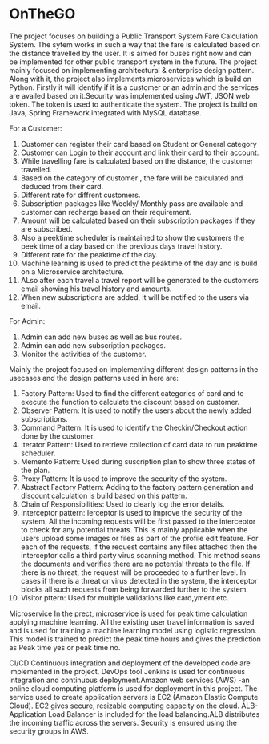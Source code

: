 # OnTheGO
The project focuses on building a Public Transport System Fare Calculation System.
The sytem works in such a way that the fare is calculated based on the distance travelled by the user. It is aimed for buses right now and can be implemented for other public transport system in the future. The project mainly focused on implementing architectural & enterprise design pattern. Along with it, the project also implements  microservices which is build on Python. Firstly it will identify if it is a customer or an admin and the services are availed based on it.Security was implemented using JWT, JSON web token. The token is used to authenticate the system. The project is build on Java, Spring Framework integrated with MySQL database.

For a Customer: 
  1. Customer can register their card based on Student or General category
  2. Customer can Login to their account and  link their card to their account.
  3. While travelling fare is calculated based on the distance, the customer travelled.
  4. Based on the category of customer , the fare will be calculated and deduced from their card.
  5. Different rate for diffrent customers.
  6. Subscription packages like Weekly/ Monthly pass are available and customer can recharge based on their requirement.
  7. Amount will be calculated based on their subscription packages if they are subscribed.
  8. Also a peektime scheduler is maintained to show the customers the peek time of a day based on the previous days travel history.
  9. Different rate for the peaktime of the day.
  10. Machine learning is used to predict the peaktime of the day and is build on a Microservice architecture.
  11. ALso after each travel a travel report will be generated to the customers email showing his travel history and amounts.
  12. When new subscriptions are added, it will be notified to the users via email.
  
For Admin:
  1. Admin can add new buses as well as bus routes.
  2. Admin can add new subscription packages.
  3. Monitor the activities of the customer.
  
Mainly the project focused on implementing different design patterns in the usecases and the design patterns used in here are:
  1. Factory Pattern: Used to find the different categories of card and to execute the function to calculate the discount based on customer.
  2. Observer Pattern: It is used to notify the users about the newly added subscriptions.
  3. Command Pattern: It is used to identify the Checkin/Checkout action done by the customer.
  4. Iterator Pattern: Used to retrieve collection of card data to run peaktime scheduler.
  5. Memento Pattern: Used during suscription plan to show three states of the plan.
  6. Proxy Pattern: It is used to improve the security of the system.
  7. Abstract Factory Pattern: Adding to the factory pattern generation and discount calculation is build based on this pattern.
  8. Chain of Responsibilities: Used to clearly log the error details.
  9. Interceptor pattern: Ierceptor is used to improve the security of the system. All the incoming requests will be first passed to the interceptor to check for any potential threats. This is mainly applicable when the users upload some images or files as part of the profile edit feature. For each of the requests, if the request contains any files attached then the interceptor calls a third party virus scanning method. This method scans the documents and verifies there are no potential threats to the file. If there is no threat, the request will be proceeded to a further level. In cases if there is a threat or virus detected in the system, the interceptor blocks all such requests from being forwarded further to the system. 
  10. Visitor pttern: Used for multiple validations like card,yment etc.

Microservice
In the prect, microservice is used for peak time calculation applying machine learning. All the existing user travel information is saved and is used for training a machine learning model using logistic regression. This model is trained to predict the peak time hours and gives the prediction as Peak time yes or peak time no.

CI/CD
Continuous integration and deployment of the developed code are implemented in the project. DevOps tool Jenkins is used for continuous integration and continuous deployment.Amazon web services (AWS) -an online cloud computing platform is used for deployment in this project. The service used to create application servers is EC2 (Amazon Elastic Compute Cloud). EC2 gives secure, resizable computing capacity on the cloud. ALB-Application Load Balancer is included for the load balancing.ALB distributes the incoming traffic across the servers. Security is ensured using the security groups in AWS.

